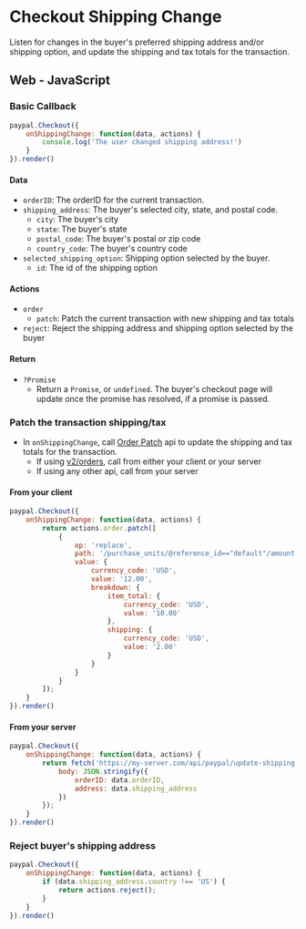 # Checkout Shipping Change

Listen for changes in the buyer's preferred shipping address and/or shipping option, and update the shipping and tax totals for the transaction.

## Web - JavaScript

### Basic Callback

```javascript
paypal.Checkout({
    onShippingChange: function(data, actions) {
        console.log('The user changed shipping address!')
    }
}).render()
```

#### Data

- `orderID`: The orderID for the current transaction.
- `shipping_address`: The buyer's selected city, state, and postal code.
  - `city`: The buyer's city
  - `state`: The buyer's state
  - `postal_code`: The buyer's postal or zip code
  - `country_code`: The buyer's country code
- `selected_shipping_option`: Shipping option selected by the buyer.
  - `id`: The id of the shipping option

#### Actions

- `order`
  - `patch`: Patch the current transaction with new shipping and tax totals
- `reject`: Reject the shipping address and shipping option selected by the buyer

#### Return

- `?Promise`
  - Return a `Promise`, or `undefined`. The buyer's checkout page will update once the promise has resolved, if a promise is passed.

### Patch the transaction shipping/tax

- In `onShippingChange`, call [Order Patch](https://developer.paypal.com/docs/api/orders/v2/#orders_patch) api to update the shipping and tax totals for the transaction.
  - If using [v2/orders](https://developer.paypal.com/docs/api/orders/v2), call from either your client or your server
  - If using any other api, call from your server

#### From your client

```javascript
paypal.Checkout({
    onShippingChange: function(data, actions) {
        return actions.order.patch([
            {
                op: 'replace',
                path: '/purchase_units/@reference_id=="default"/amount',
                value: {
                    currency_code: 'USD',
                    value: '12.00',
                    breakdown: {
                        item_total: {
                            currency_code: 'USD',
                            value: '10.00'
                        },
                        shipping: {
                            currency_code: 'USD',
                            value: '2.00'
                        }
                    }
                }
            }
        ]);
    }
}).render()
```

#### From your server

```javascript
paypal.Checkout({
    onShippingChange: function(data, actions) {
        return fetch('https://my-server.com/api/paypal/update-shipping-totals', {
            body: JSON.stringify({
                orderID: data.orderID,
                address: data.shipping_address
            })
        });
    }
}).render()
```

### Reject buyer's shipping address

```javascript
paypal.Checkout({
    onShippingChange: function(data, actions) {
        if (data.shipping_address.country !== 'US') {
            return actions.reject();
        }
    }
}).render()
```